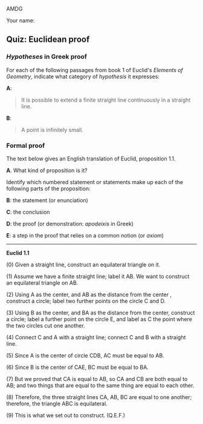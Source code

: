 AMDG

Your name:


## Quiz: Euclidean proof


### *Hypotheses* in Greek proof

For each of the following passages from book 1 of Euclid's *Elements of Geometry*, indicate what category of *hypothesis* it expresses:

**A**:


>  It is possible to extend a finite straight line continuously in a straight line.


**B**:


> A point is infinitely small.


### Formal proof

The text below gives an English translation of Euclid, proposition 1.1.

**A**.  What kind of proposition is it?


Identify which numbered statement or statements make up each of the following parts of the proposition:


**B**:  the statement (or enunciation)

**C**:  the conclusion

**D**: the proof (or demonstration:  *apodeixis* in Greek)

**E**: a step in the proof that relies on a common notion (or *axiom*)


---

**Euclid 1.1**

(0) Given a straight line, construct an equilateral triangle on it.

(1) Assume we have a finite straight line; label it AB. We want to construct an equilateral triangle on AB.

(2) Using A as the center, and AB as the distance from the center , construct a circle; label two further points on the circle C and D.

(3) Using B as the center, and BA as the distance from the center, construct a circle; label a further point on the circle E, and label as C the point where the two circles cut one another.

(4) Connect C and A with a straight line; connect C and B with a straight line.


(5) Since A is the center of circle CDB, AC must be equal to AB.

(6) Since B is the center of CAE, BC must be equal to BA.

(7) But we proved that CA is equal to AB, so CA and CB are both equal to AB; and two things that are equal to the same thing are equal to each other.

(8) Therefore, the three straight lines CA, AB, BC are equal to one another; therefore, the triangle ABC is equilateral.

(9) This is what we set out to construct. (Q.E.F.)
